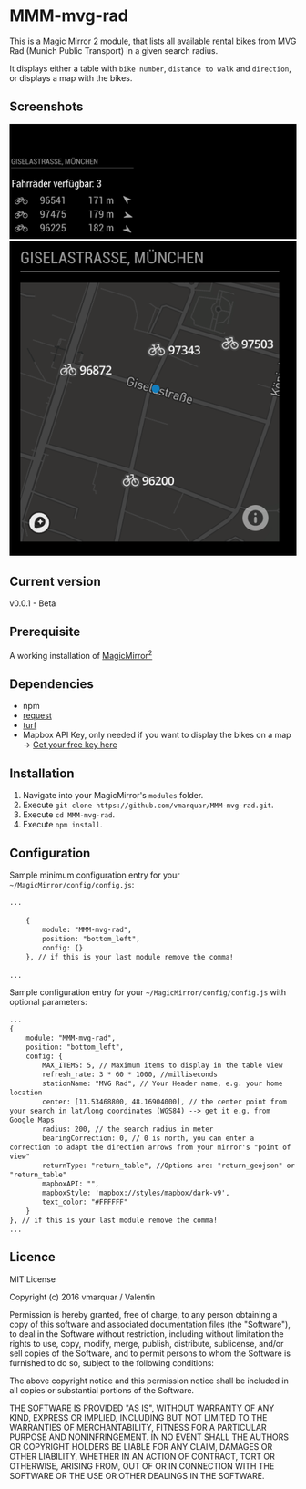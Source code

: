 # MMM-mvg-rad
This is a Magic Mirror 2 module, that lists all available rental bikes from MVG Rad (Munich Public Transport) in a given search radius.

It displays either a table with `bike number`, `distance to walk` and `direction`, or displays a map with the bikes.

## Screenshots

![Table View](screenshots/table_view.png)
![Map View](screenshots/map_view.png)

## Current version

v0.0.1 - Beta

## Prerequisite
A working installation of [MagicMirror<sup>2</sup>](https://github.com/MichMich/MagicMirror)
 
## Dependencies
  * npm
  * [request](https://www.npmjs.com/package/request)
  * [turf](https://www.npmjs.com/package/xml2js)
  * Mapbox API Key, only needed if you want to display the bikes on a map -> [Get your free key here](https://www.mapbox.com/account/access-tokens)

## Installation
1. Navigate into your MagicMirror's `modules` folder.
2. Execute `git clone https://github.com/vmarquar/MMM-mvg-rad.git`.
3. Execute `cd MMM-mvg-rad`.
4. Execute `npm install`.


## Configuration
Sample minimum configuration entry for your `~/MagicMirror/config/config.js`:

    ...
    
		{
			module: "MMM-mvg-rad",
			position: "bottom_left",
			config: {}
		}, // if this is your last module remove the comma!
    
    ...


Sample configuration entry for your `~/MagicMirror/config/config.js` with optional parameters:

    ...
    {
        module: "MMM-mvg-rad",
        position: "bottom_left",
        config: {
            MAX_ITEMS: 5, // Maximum items to display in the table view
            refresh_rate: 3 * 60 * 1000, //milliseconds
            stationName: "MVG Rad", // Your Header name, e.g. your home location
            center: [11.53468800, 48.16904000], // the center point from your search in lat/long coordinates (WGS84) --> get it e.g. from Google Maps
            radius: 200, // the search radius in meter
            bearingCorrection: 0, // 0 is north, you can enter a correction to adapt the direction arrows from your mirror's "point of view"
            returnType: "return_table", //Options are: "return_geojson" or "return_table"
            mapboxAPI: "",
            mapboxStyle: 'mapbox://styles/mapbox/dark-v9',
            text_color: "#FFFFFF"
        }
    }, // if this is your last module remove the comma!
    ...


## Licence
MIT License

Copyright (c) 2016 vmarquar / Valentin

Permission is hereby granted, free of charge, to any person obtaining a copy
of this software and associated documentation files (the "Software"), to deal
in the Software without restriction, including without limitation the rights
to use, copy, modify, merge, publish, distribute, sublicense, and/or sell
copies of the Software, and to permit persons to whom the Software is
furnished to do so, subject to the following conditions:

The above copyright notice and this permission notice shall be included in all
copies or substantial portions of the Software.

THE SOFTWARE IS PROVIDED "AS IS", WITHOUT WARRANTY OF ANY KIND, EXPRESS OR
IMPLIED, INCLUDING BUT NOT LIMITED TO THE WARRANTIES OF MERCHANTABILITY,
FITNESS FOR A PARTICULAR PURPOSE AND NONINFRINGEMENT. IN NO EVENT SHALL THE
AUTHORS OR COPYRIGHT HOLDERS BE LIABLE FOR ANY CLAIM, DAMAGES OR OTHER
LIABILITY, WHETHER IN AN ACTION OF CONTRACT, TORT OR OTHERWISE, ARISING FROM,
OUT OF OR IN CONNECTION WITH THE SOFTWARE OR THE USE OR OTHER DEALINGS IN THE
SOFTWARE.
